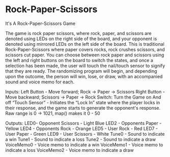 # Rock-Paper-Scissors
It's A Rock-Paper-Scissors Game

The game is rock paper scissors, where rock, paper, and scissors are denoted using LEDs on the right side of the board, and your opponent is denoted using mirrored LEDs on the left side of the board. This is traditional Rock-Paper-Scissors where paper covers rocks, rock crushes scissors, and scissors cut paper. You can choose between rock paper and scissors using the left and right buttons on the board to switch the states, and once a selection has been made, the user will touch the nail/touch sensor to signify that they are ready. The randomizing program will begin, and depending upon the outcome, the person will win, lose, or draw, with an accompanied sound and voice memo for each.

Inputs:
Left Button - Move forward; Rock -> Paper -> Scissors
Right Button - Move backward; Scissors -> Paper -> Rock
Switch: Turn the Game on And off
“Touch Sensor” - Initiates the “Lock In” state where the player locks in their response, and the game starts to generate the opponent's response. Raw range is 0 -> 1021, map() makes it 0 - 50

Outputs:
LED0- Opponent Scissors - Light Blue
LED2 - Opponents Paper - Yellow 
LED4 - Opponents Rock - Orange
LED5 - User Rock - Red
LED7 - User Paper - Green
LED9 - User Scissors - White
Tune0 - Sound to indicate a win
Tune1 - Sound to indicate a loss
Tune2 - Sound to indicate a draw
VoiceMemo0 - Voice memo to indicate a win
VoiceMemo1 - Voice memo to indicate a loss
VoiceMemo2 - Voice memo to indicate a draw
